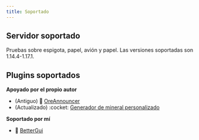 ```yaml
---
title: Soportado
---
```


## Servidor soportado

Pruebas sobre espigota, papel, avión y papel. Las versiones soportadas son 1.14.4-1.17.1.

## Plugins soportados

__Apoyado por el propio autor__

* (Antiguo) 📢 [OreAnnouncer](https://alessiodp.com/docs/oreannouncer/editblock#custom)
* (Actualizado) :cocket: [Generador de mineral personalizado](https://github.com/DerFrZocker/Custom-Ore-Generator/wiki/ItemMods)

__Soportado por mí__

* 📌 [BetterGui](better-gui.md)
